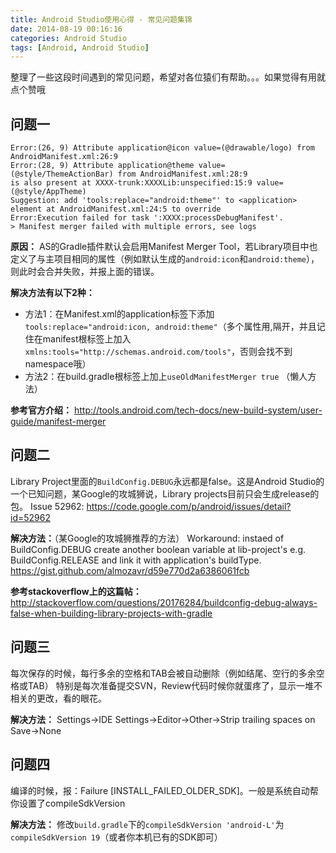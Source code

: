 ```yaml
---
title: Android Studio使用心得 - 常见问题集锦
date: 2014-08-19 00:16:16
categories: Android Studio
tags: [Android, Android Studio]
---
```


整理了一些这段时间遇到的常见问题，希望对各位猿们有帮助。。。如果觉得有用就点个赞哦

## 问题一

```
Error:(26, 9) Attribute application@icon value=(@drawable/logo) from AndroidManifest.xml:26:9
Error:(28, 9) Attribute application@theme value=(@style/ThemeActionBar) from AndroidManifest.xml:28:9
is also present at XXXX-trunk:XXXXLib:unspecified:15:9 value=(@style/AppTheme)
Suggestion: add 'tools:replace="android:theme"' to <application> element at AndroidManifest.xml:24:5 to override
Error:Execution failed for task ':XXXX:processDebugManifest'.
> Manifest merger failed with multiple errors, see logs
```

**原因：**
AS的Gradle插件默认会启用Manifest Merger Tool，若Library项目中也定义了与主项目相同的属性（例如默认生成的`android:icon`和`android:theme`），则此时会合并失败，并报上面的错误。

**解决方法有以下2种：**
- 方法1：在Manifest.xml的application标签下添加`tools:replace="android:icon, android:theme"`（多个属性用,隔开，并且记住在manifest根标签上加入`xmlns:tools="http://schemas.android.com/tools"`，否则会找不到namespace哦）
- 方法2：在build.gradle根标签上加上`useOldManifestMerger true` （懒人方法）

**参考官方介绍：**
http://tools.android.com/tech-docs/new-build-system/user-guide/manifest-merger


## 问题二

Library Project里面的`BuildConfig.DEBUG`永远都是false。这是Android Studio的一个已知问题，某Google的攻城狮说，Library projects目前只会生成release的包。
Issue 52962: https://code.google.com/p/android/issues/detail?id=52962

**解决方法：**（某Google的攻城狮推荐的方法）
Workaround: instaed of BuildConfig.DEBUG create another boolean variable at lib-project's e.g. BuildConfig.RELEASE and link it with application's buildType. 
https://gist.github.com/almozavr/d59e770d2a6386061fcb

**参考stackoverflow上的这篇帖：**
http://stackoverflow.com/questions/20176284/buildconfig-debug-always-false-when-building-library-projects-with-gradle


## 问题三

每次保存的时候，每行多余的空格和TAB会被自动删除（例如结尾、空行的多余空格或TAB）
特别是每次准备提交SVN，Review代码时候你就蛋疼了，显示一堆不相关的更改，看的眼花。

**解决方法：**
Settings->IDE Settings->Editor->Other->Strip trailing spaces on Save->None


## 问题四

编译的时候，报：Failure [INSTALL_FAILED_OLDER_SDK]。一般是系统自动帮你设置了compileSdkVersion 

**解决方法：**
修改`build.gradle`下的`compileSdkVersion 'android-L'`为`compileSdkVersion 19`（或者你本机已有的SDK即可）




